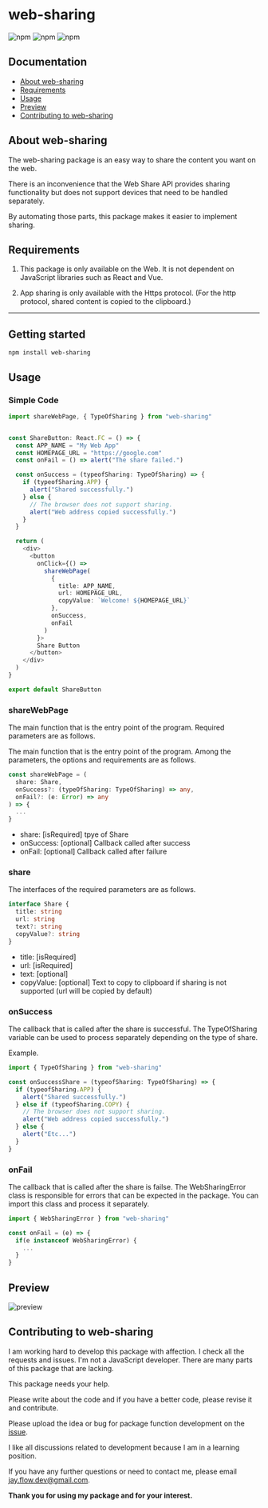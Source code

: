 # web-sharing

![npm](https://img.shields.io/npm/v/web-sharing)
![npm](https://img.shields.io/npm/l/web-sharing)
![npm](https://img.shields.io/npm/dt/web-sharing)

## Documentation

- [About web-sharing](https://github.com/Jay-flow/web-sharing#about-flow-react-cli)
- [Requirements](https://github.com/Jay-flow/web-sharing#requirements)
- [Usage](https://github.com/Jay-flow/web-sharing#usage)
- [Preview](https://github.com/Jay-flow/web-sharing#preview)
- [Contributing to web-sharing](https://github.com/Jay-flow/web-sharing#contributing-to-web-sharing)

## About web-sharing

The web-sharing package is an easy way to share the content you want on the web.

There is an inconvenience that the Web Share API provides sharing functionality but does not support devices that need to be handled separately.

By automating those parts, this package makes it easier to implement sharing.

## Requirements

1. This package is only available on the Web. It is not dependent on JavaScript libraries such as React and Vue.

2. App sharing is only available with the Https protocol. (For the http protocol, shared content is copied to the clipboard.)

---

## Getting started

`npm install web-sharing`

## Usage

### Simple Code

```ts
import shareWebPage, { TypeOfSharing } from "web-sharing"


const ShareButton: React.FC = () => {
  const APP_NAME = "My Web App"
  const HOMEPAGE_URL = "https://google.com"
  const onFail = () => alert("The share failed.")

  const onSuccess = (typeofSharing: TypeOfSharing) => {
    if (typeofSharing.APP) {
      alert("Shared successfully.")
    } else {
      // The browser does not support sharing.
      alert("Web address copied successfully.")
    }
  }

  return (
    <div>
      <button
        onClick={() =>
          shareWebPage(
            {
              title: APP_NAME,
              url: HOMEPAGE_URL,
              copyValue: `Welcome! ${HOMEPAGE_URL}`
            },
            onSuccess,
            onFail
          )
        }>
        Share Button
      </button>
    </div>
  )
}

export default ShareButton
```

### shareWebPage

The main function that is the entry point of the program.
Required parameters are as follows.

The main function that is the entry point of the program.
Among the parameters, the options and requirements are as follows.

```ts
const shareWebPage = (
  share: Share,
  onSuccess?: (typeOfSharing: TypeOfSharing) => any,
  onFail?: (e: Error) => any
) => {
  ...
}
```

- share: [isRequired] tpye of Share
- onSuccess: [optional] Callback called after success
- onFail: [optional] Callback called after failure

### share

The interfaces of the required parameters are as follows.

```ts
interface Share {
  title: string
  url: string
  text?: string
  copyValue?: string
}
```

- title: [isRequired]
- url: [isRequired]
- text: [optional]
- copyValue: [optional] Text to copy to clipboard if sharing is not supported (url will be copied by default)

### onSuccess

The callback that is called after the share is successful.
The TypeOfSharing variable can be used to process separately depending on the type of share.

Example.

```ts
import { TypeOfSharing } from "web-sharing"

const onSuccessShare = (typeofSharing: TypeOfSharing) => {
  if (typeofSharing.APP) {
    alert("Shared successfully.")
  } else if (typeofSharing.COPY) {
    // The browser does not support sharing.
    alert("Web address copied successfully.")
  } else {
    alert("Etc...")
  }
}
```

### onFail

The callback that is called after the share is failse.
The WebSharingError class is responsible for errors that can be expected in the package.
You can import this class and process it separately.

```ts
import { WebSharingError } from "web-sharing"

const onFail = (e) => {
  if(e instanceof WebSharingError) {
    ...
  }
}

```

## Preview

![preview](./design/preview.gif)

## Contributing to web-sharing

I am working hard to develop this package with affection.
I check all the requests and issues.
I'm not a JavaScript developer. There are many parts of this package that are lacking.

This package needs your help.

Please write about the code and if you have a better code, please revise it and contribute.

Please upload the idea or bug for package function development on the [issue](https://github.com/Jay-flow/web-sharing/issues).

I like all discussions related to development because I am in a learning position.

If you have any further questions or need to contact me, please email jay.flow.dev@gmail.com.

**Thank you for using my package and for your interest.**